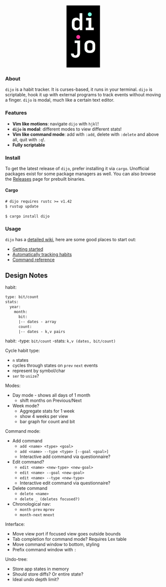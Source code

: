 <p align="center">
  <img height="200" src="./.github/assests/lz.png">
</p>

### About

`dijo` is a habit tracker. It is curses-based, it runs in
your terminal. `dijo` is scriptable, hook it up with external programs
to track events without moving a finger. `dijo` is modal,
much like a certain text editor.

### Features

- **Vim like motions**: navigate `dijo` with `hjkl`!
- **`dijo` is modal**: different modes to view different
  stats!
- **Vim like command mode**: add with `:add`, delete with
  `:delete` and above all, quit with `:q`!.
- **Fully scriptable**

### Install

To get the latest release of `dijo`, prefer installing it
via `cargo`. Unofficial packages exist for some package
managers as well. You can also browse the
[Releases](https://github.com/NerdyPepper/dijo/releases)
page for prebuilt binaries.

#### Cargo

```shell
# dijo requires rustc >= v1.42
$ rustup update

$ cargo install dijo
```

### Usage

`dijo` has a [detailed
wiki](https://github.com/NerdyPepper/dijo/wiki/), here are
some good places to start out:

- [Getting started](https://github.com/NerdyPepper/dijo/wiki/Getting-Started)
- [Automatically tracking habits](https://github.com/NerdyPepper/dijo/wiki/Auto-Habits)
- [Command reference](https://github.com/NerdyPepper/dijo/wiki/Commands)

## Design Notes

habit:

```
type: bit/count
stats:
  year:
    month:
      bit:
      |-- dates - array
      count:
      |-- dates - k,v pairs
```

habit:
-type: `bit/count`
-stats: `k,v (dates, bit/count)`

Cycle habit type:

- `n` states
- cycles through states on `prev` `next` events
- represent by symbol/char
- `ser` to `usize`?

Modes:

- Day mode - shows all days of 1 month
  - shift months on Previous/Next
- Week mode?
  - Aggregate stats for 1 week
  - show 4 weeks per view
  - bar graph for count and bit

Command mode:

- Add command
  - `add <name> <type> <goal>`
  - `add <name> --type <type> [--goal <goal>]`
  - Interactive add command via questionnaire?
- Edit command?
  - `edit <name> <new-type> <new-goal>`
  - `edit <name> --goal <new-goal>`
  - `edit <name> --type <new-type>`
  - Interactive edit command via questionnaire?
- Delete command
  - `delete <name>`
  - `delete _ (deletes focused?)`
- Chronological nav:
  - `month-prev` `mprev`
  - `month-next` `mnext`

Interface:

- Move view port if focused view goes outside bounds
- Tab completion for command mode? Requires Lex table
- Move command window to bottom, styling
- Prefix command window with `:`

Undo-tree:

- Store app states in memory
- Should store diffs? Or entire state?
- Ideal undo depth limit?

